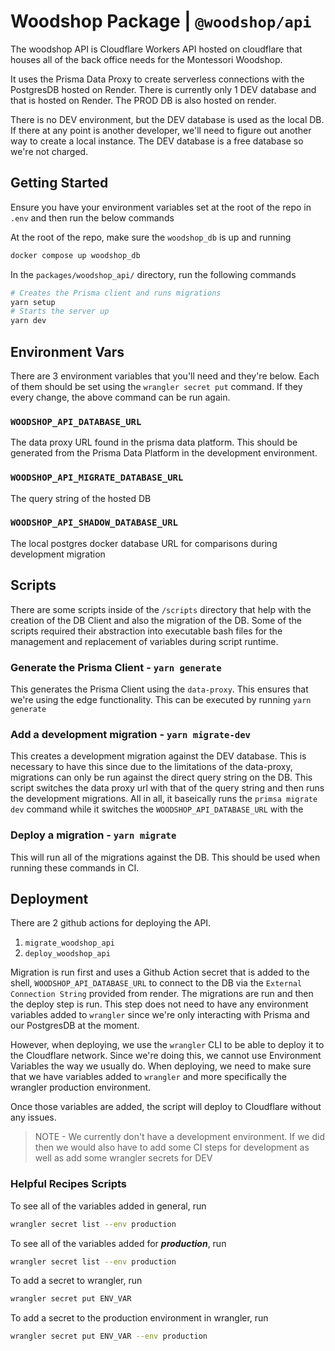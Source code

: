 # Woodshop Package | `@woodshop/api`

The woodshop API is Cloudflare Workers API hosted on cloudflare that houses all of the back office needs for the Montessori Woodshop.

It uses the Prisma Data Proxy to create serverless connections with the PostgresDB hosted on Render. There is currently only 1 DEV database and that is hosted on Render. The PROD DB is also hosted on render.

There is no DEV environment, but the DEV database is used as the local DB. If there at any point is another developer, we'll need to figure out another way to create a local instance. The DEV database is a free database so we're not charged.

## Getting Started

Ensure you have your environment variables set at the root of the repo in `.env` and then run the below commands

At the root of the repo, make sure the `woodshop_db` is up and running

```bash
docker compose up woodshop_db
```

In the `packages/woodshop_api/` directory, run the following commands

```bash
# Creates the Prisma client and runs migrations
yarn setup
# Starts the server up
yarn dev
```

## Environment Vars

There are 3 environment variables that you'll need and they're below. Each of them should be set using the `wrangler secret put` command. If they every change, the above command can be run again.

### `WOODSHOP_API_DATABASE_URL`

The data proxy URL found in the prisma data platform. This should be generated from the Prisma Data Platform in the development environment.

### `WOODSHOP_API_MIGRATE_DATABASE_URL`

The query string of the hosted DB

### `WOODSHOP_API_SHADOW_DATABASE_URL`

The local postgres docker database URL for comparisons during development migration

## Scripts

There are some scripts inside of the `/scripts` directory that help with the creation of the DB Client and also the migration of the DB. Some of the scripts required their abstraction into executable bash files for the management and replacement of variables during script runtime.

### Generate the Prisma Client - `yarn generate`

This generates the Prisma Client using the `data-proxy`. This ensures that we're using the edge functionality. This can be executed by running `yarn generate`

### Add a development migration - `yarn migrate-dev`

This creates a development migration against the DEV database. This is necessary to have this since due to the limitations of the data-proxy, migrations can only be run against the direct query string on the DB. This script switches the data proxy url with that of the query string and then runs the development migrations. All in all, it baseically runs the `primsa migrate dev` command while it switches the `WOODSHOP_API_DATABASE_URL` with the

### Deploy a migration - `yarn migrate`

This will run all of the migrations against the DB. This should be used when running these commands in CI.

## Deployment

There are 2 github actions for deploying the API.

1. `migrate_woodshop_api`
2. `deploy_woodshop_api`

Migration is run first and uses a Github Action secret that is added to the shell, `WOODSHOP_API_DATABASE_URL` to connect to the DB via the `External Connection String` provided from render. The migrations are run and then the deploy step is run. This step does not need to have any environment variables added to `wrangler` since we're only interacting with Prisma and our PostgresDB at the moment.

However, when deploying, we use the `wrangler` CLI to be able to deploy it to the Cloudflare network. Since we're doing this, we cannot use Environment Variables the way we usually do. When deploying, we need to make sure that we have variables added to `wrangler` and more specifically the wrangler production environment.

Once those variables are added, the script will deploy to Cloudflare without any issues.

> NOTE - We currently don't have a development environment. If we did then we would also have to add some CI steps for development as well as add some wrangler secrets for DEV

### Helpful Recipes Scripts

To see all of the variables added in general, run

```bash
wrangler secret list --env production
```

To see all of the variables added for _**production**_, run

```bash
wrangler secret list --env production
```

To add a secret to wrangler, run

```bash
wrangler secret put ENV_VAR
```

To add a secret to the production environment in wrangler, run

```bash
wrangler secret put ENV_VAR --env production
```
